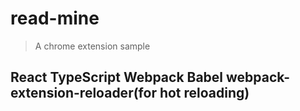 # read-mine
> A chrome extension sample
## React TypeScript Webpack Babel webpack-extension-reloader(for hot reloading)

